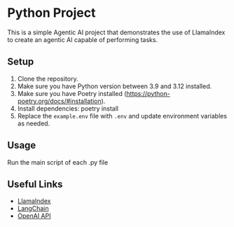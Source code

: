 # Python Project

This is a simple Agentic AI project that demonstrates the use of LlamaIndex to create an agentic AI capable of performing tasks.

## Setup

1. Clone the repository.
2. Make sure you have Python version between 3.9 and 3.12 installed.
3. Make sure you have Poetry installed (https://python-poetry.org/docs/#installation).
4. Install dependencies: poetry install
5. Replace the `example.env` file with `.env` and update environment variables as needed.

## Usage

Run the main script of each .py file


## Useful Links
- [LlamaIndex](https://docs.llamaindex.ai/en/stable/#introduction)
- [LangChain](https://python.langchain.com/docs/introduction/)
- [OpenAI API](https://platform.openai.com/docs/introduction)